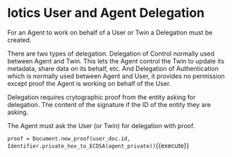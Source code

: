 # Iotics User and Agent Delegation

For an Agent to work on behalf of a User or Twin a Delegation must be created.

There are two types of delegation.  Delegation of Control normally used between Agent and Twin.  This lets the Agent control the Twin to update its metadata, share data on its behalf, etc.  And Delegation of Authentication which is normally used between Agent and User, it provides no permission except proof the Agent is working on behalf of the User.

Delegation requires crytographic proof from the entity asking for delegation.  The content of the signature if the ID of the entity they are asking.

The Agent must ask the User (or Twin) for delegation with proof.

`proof = Document.new_proof(user_doc.id, Identifier.private_hex_to_ECDSA(agent_private))`{{execute}}
